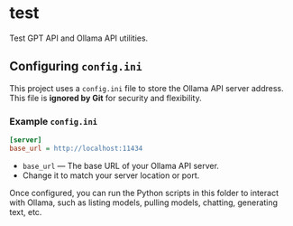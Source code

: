 # test

Test GPT API and Ollama API utilities.

## Configuring `config.ini`
This project uses a `config.ini` file to store the Ollama API server address. This file is **ignored by Git** for security and flexibility.

### Example `config.ini`
```ini
[server]
base_url = http://localhost:11434
```

- `base_url` — The base URL of your Ollama API server.
- Change it to match your server location or port.

Once configured, you can run the Python scripts in this folder to interact with Ollama, such as listing models, pulling models, chatting, generating text, etc.
